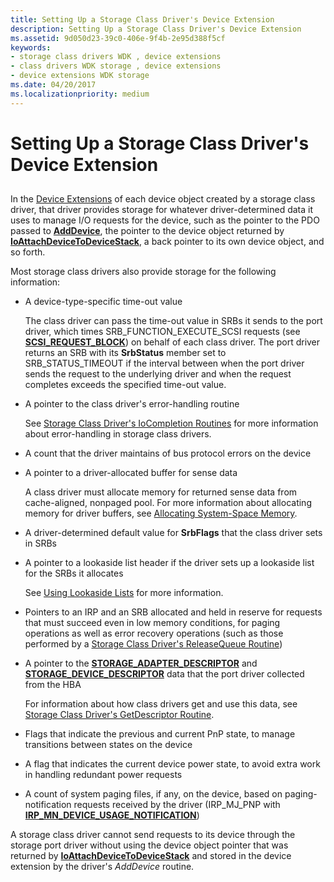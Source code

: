 ```yaml
---
title: Setting Up a Storage Class Driver's Device Extension
description: Setting Up a Storage Class Driver's Device Extension
ms.assetid: 9d050d23-39c0-406e-9f4b-2e95d388f5cf
keywords:
- storage class drivers WDK , device extensions
- class drivers WDK storage , device extensions
- device extensions WDK storage
ms.date: 04/20/2017
ms.localizationpriority: medium
---
```


# Setting Up a Storage Class Driver's Device Extension


## <span id="ddk_setting_up_a_storage_class_drivers_device_extension_kg"></span><span id="DDK_SETTING_UP_A_STORAGE_CLASS_DRIVERS_DEVICE_EXTENSION_KG"></span>


In the [Device Extensions](https://docs.microsoft.com/windows-hardware/drivers/kernel/device-extensions) of each device object created by a storage class driver, that driver provides storage for whatever driver-determined data it uses to manage I/O requests for the device, such as the pointer to the PDO passed to [**AddDevice**](https://docs.microsoft.com/windows-hardware/drivers/ddi/content/wdm/nc-wdm-driver_add_device), the pointer to the device object returned by [**IoAttachDeviceToDeviceStack**](https://docs.microsoft.com/windows-hardware/drivers/ddi/content/wdm/nf-wdm-ioattachdevicetodevicestack), a back pointer to its own device object, and so forth.

Most storage class drivers also provide storage for the following information:

-   A device-type-specific time-out value

    The class driver can pass the time-out value in SRBs it sends to the port driver, which times SRB\_FUNCTION\_EXECUTE\_SCSI requests (see [**SCSI\_REQUEST\_BLOCK**](https://docs.microsoft.com/windows-hardware/drivers/ddi/content/srb/ns-srb-_scsi_request_block)) on behalf of each class driver. The port driver returns an SRB with its **SrbStatus** member set to SRB\_STATUS\_TIMEOUT if the interval between when the port driver sends the request to the underlying driver and when the request completes exceeds the specified time-out value.

-   A pointer to the class driver's error-handling routine

    See [Storage Class Driver's IoCompletion Routines](storage-class-driver-s-iocompletion-routines.md) for more information about error-handling in storage class drivers.

-   A count that the driver maintains of bus protocol errors on the device

-   A pointer to a driver-allocated buffer for sense data

    A class driver must allocate memory for returned sense data from cache-aligned, nonpaged pool. For more information about allocating memory for driver buffers, see [Allocating System-Space Memory](https://docs.microsoft.com/windows-hardware/drivers/kernel/allocating-system-space-memory).

-   A driver-determined default value for **SrbFlags** that the class driver sets in SRBs

-   A pointer to a lookaside list header if the driver sets up a lookaside list for the SRBs it allocates

    See [Using Lookaside Lists](https://docs.microsoft.com/windows-hardware/drivers/kernel/using-lookaside-lists) for more information.

-   Pointers to an IRP and an SRB allocated and held in reserve for requests that must succeed even in low memory conditions, for paging operations as well as error recovery operations (such as those performed by a [Storage Class Driver's ReleaseQueue Routine](storage-class-driver-s-releasequeue-routine.md))

-   A pointer to the [**STORAGE\_ADAPTER\_DESCRIPTOR**](https://docs.microsoft.com/windows-hardware/drivers/ddi/content/ntddstor/ns-ntddstor-_storage_adapter_descriptor) and [**STORAGE\_DEVICE\_DESCRIPTOR**](https://docs.microsoft.com/windows-hardware/drivers/ddi/content/ntddstor/ns-ntddstor-_storage_device_descriptor) data that the port driver collected from the HBA

    For information about how class drivers get and use this data, see [Storage Class Driver's GetDescriptor Routine](storage-class-driver-s-getdescriptor-routine.md).

-   Flags that indicate the previous and current PnP state, to manage transitions between states on the device

-   A flag that indicates the current device power state, to avoid extra work in handling redundant power requests

-   A count of system paging files, if any, on the device, based on paging-notification requests received by the driver (IRP\_MJ\_PNP with [**IRP\_MN\_DEVICE\_USAGE\_NOTIFICATION**](https://docs.microsoft.com/windows-hardware/drivers/kernel/irp-mn-device-usage-notification))

A storage class driver cannot send requests to its device through the storage port driver without using the device object pointer that was returned by [**IoAttachDeviceToDeviceStack**](https://docs.microsoft.com/windows-hardware/drivers/ddi/content/wdm/nf-wdm-ioattachdevicetodevicestack) and stored in the device extension by the driver's *AddDevice* routine.

 

 




